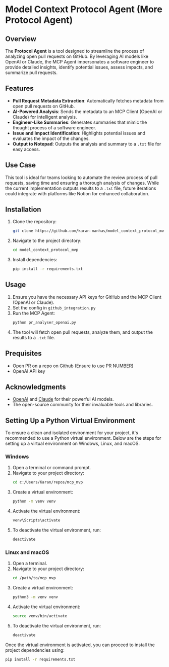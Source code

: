 # Model Context Protocol Agent (More Protocol Agent)

## Overview

The **Protocol Agent** is a tool designed to streamline the process of analyzing open pull requests on GitHub. By leveraging AI models like OpenAI or Claude, the MCP Agent impersonates a software engineer to provide detailed insights, identify potential issues, assess impacts, and summarize pull requests.





## Features

- **Pull Request Metadata Extraction**: Automatically fetches metadata from open pull requests on GitHub.
- **AI-Powered Analysis**: Sends the metadata to an MCP Client (OpenAI or Claude) for intelligent analysis.
- **Engineer-Like Summaries**: Generates summaries that mimic the thought process of a software engineer.
- **Issue and Impact Identification**: Highlights potential issues and evaluates the impact of the changes.
- **Output to Notepad**: Outputs the analysis and summary to a `.txt` file for easy access.

## Use Case

This tool is ideal for teams looking to automate the review process of pull requests, saving time and ensuring a thorough analysis of changes. While the current implementation outputs results to a `.txt` file, future iterations could integrate with platforms like Notion for enhanced collaboration.

## Installation

1. Clone the repository:
    ```bash
    git clone https://github.com/karan-manhas/model_context_protocol_mvp.git
    ```
2. Navigate to the project directory:
    ```bash
    cd model_context_protocol_mvp
    ```
3. Install dependencies:
    ```bash
    pip install -r requirements.txt
    ```

## Usage

1. Ensure you have the necessary API keys for GitHub and the MCP Client (OpenAI or Claude).
2. Set the config in `github_integration.py`  
3. Run the MCP Agent:
    ```bash
    python pr_analyser_openai.py
    ```
4. The tool will fetch open pull requests, analyze them, and output the results to a `.txt` file.

## Prequisites

- Open PR on a repo on Github (Ensure to use PR NUMBER)
- OpenAI API key 



## Acknowledgments

- [OpenAI](https://openai.com/) and [Claude](https://www.anthropic.com/) for their powerful AI models.
- The open-source community for their invaluable tools and libraries.
## Setting Up a Python Virtual Environment

To ensure a clean and isolated environment for your project, it's recommended to use a Python virtual environment. Below are the steps for setting up a virtual environment on Windows, Linux, and macOS.

### Windows

1. Open a terminal or command prompt.
2. Navigate to your project directory:
    ```bash
    cd c:/Users/Karan/repos/mcp_mvp
    ```
3. Create a virtual environment:
    ```bash
    python -m venv venv
    ```
4. Activate the virtual environment:
    ```bash
    venv\Scripts\activate
    ```
5. To deactivate the virtual environment, run:
    ```bash
    deactivate
    ```

### Linux and macOS

1. Open a terminal.
2. Navigate to your project directory:
    ```bash
    cd /path/to/mcp_mvp
    ```
3. Create a virtual environment:
    ```bash
    python3 -m venv venv
    ```
4. Activate the virtual environment:
    ```bash
    source venv/bin/activate
    ```
5. To deactivate the virtual environment, run:
    ```bash
    deactivate
    ```

Once the virtual environment is activated, you can proceed to install the project dependencies using:
```bash
pip install -r requirements.txt
```